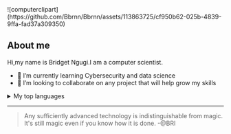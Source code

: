 <picture>
  ![computerclipart](https://github.com/Bbrnn/Bbrnn/assets/113863725/cf950b62-025b-4839-9ffa-fad37a309350)

</picture>

## About me
<!--To do:UPDATE MY PROFILE-->

Hi,my name is Bridget Ngugi.I am a computer scientist.
- 🌱 I’m currently learning Cybersecurity and data science
- 👯 I’m looking to collaborate on any project that will help grow my skills
 
<details>
<summary>My top languages</summary>
| Rank | Languages |
|-----:|-----------|
|     1| Python    |
|     2| Javascript|
|     3| HTML      |
|     4| CSS       |
|     5| PHP       |
|     6| SQL       |
|     7| JAVA      |

</details>

---
>Any sufficiently advanced technology  is indistinguishable from magic.
>It's still magic even if you know how it is done.
-@BRI















<!--
**Bbrnn/Bbrnn** is a ✨ _special_ ✨ repository because its `README.md` (this file) appears on your GitHub profile.

Here are some ideas to get you started:

- 🔭 I’m currently working on ...
- 🌱 I’m currently learning ...
- 👯 I’m looking to collaborate on ...
- 🤔 I’m looking for help with ...
- 💬 Ask me about ...
- 📫 How to reach me: ...
- 😄 Pronouns: ...
- ⚡ Fun fact: ...
-->
